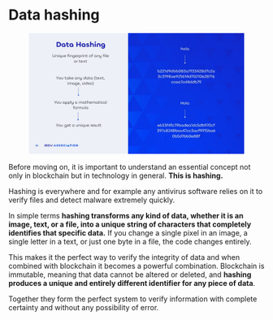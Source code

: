 # Data hashing

<figure><img src="../../../../.gitbook/assets/Slide10.jpg" alt=""><figcaption></figcaption></figure>

Before moving on, it is important to understand an essential concept not only in blockchain but in technology in general. **This is hashing.**&#x20;

Hashing is everywhere and for example any antivirus software relies on it to verify files and detect malware extremely quickly.&#x20;

In simple terms **hashing transforms any kind of data, whether it is an image, text, or a file, into a unique string of characters that completely identifies that specific data.** If you change a single pixel in an image, a single letter in a text, or just one byte in a file, the code changes entirely.&#x20;

This makes it the perfect way to verify the integrity of data and when combined with blockchain it becomes a powerful combination. Blockchain is immutable, meaning that data cannot be altered or deleted, and **hashing produces a unique and entirely different identifier for any piece of data**.

Together they form the perfect system to verify information with complete certainty and without any possibility of error.
